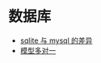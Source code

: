 # 数据库

- [sqlite 与 mysql 的差异](sqlite%E4%B8%8Emysql%E7%9A%84%E5%B7%AE%E5%BC%82.md)
- [模型多对一](%E6%A8%A1%E5%9E%8B%E5%A4%9A%E5%AF%B9%E4%B8%80%2Findex)
